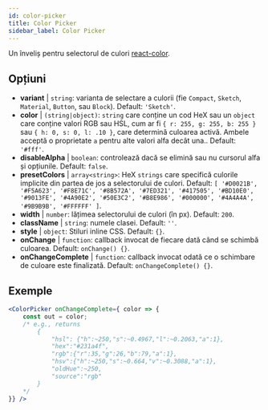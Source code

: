 ```yaml
---
id: color-picker
title: Color Picker
sidebar_label: Color Picker
---
```


Un înveliș pentru selectorul de culori [react-color](https://casesandberg.github.io/react-color/).

## Opțiuni

* __variant__ | `string`: varianta de selectare a culorii (fie `Compact`, `Sketch`, `Material`, `Button`, sau `Block`). Default: `'Sketch'`.
* __color__ | `(string|object)`: `string` care conține un cod HeX sau un `object` care conține valori RGB sau HSL, cum ar fi `{ r: 255, g: 255, b: 255 }` sau `{ h: 0, s: 0, l: .10 }`, care determină culoarea activă. Ambele acceptă o proprietate `a` pentru alte valori alfa decât una.. Default: `'#fff'`.
* __disableAlpha__ | `boolean`: controlează dacă se elimină sau nu cursorul alfa și opțiunile. Default: `false`.
* __presetColors__ | `array<string>`: HeX `strings` care specifică culorile implicite din partea de jos a selectorului de culori. Default: `[
  '#D0021B',
  '#F5A623',
  '#F8E71C',
  '#8B572A',
  '#7ED321',
  '#417505',
  '#BD10E0',
  '#9013FE',
  '#4A90E2',
  '#50E3C2',
  '#B8E986',
  '#000000',
  '#4A4A4A',
  '#9B9B9B',
  '#FFFFFF'
]`.
* __width__ | `number`: lățimea selectorului de culori (în px). Default: `200`.
* __className__ | `string`: numele clasei. Default: `''`.
* __style__ | `object`: Stiluri inline CSS. Default: `{}`.
* __onChange__ | `function`: callback invocat de fiecare dată când se schimbă culoarea. Default: `onChange() {}`.
* __onChangeComplete__ | `function`: callback invocat odată ce o schimbare de culoare este finalizată. Default: `onChangeComplete() {}`.


## Exemple

```jsx live
<ColorPicker onChangeComplete={ color => {
    const out = color;
    /* e.g., returns 
        {
            "hsl": {"h":~250,"s":~0.4967,"l":~0.2063,"a":1},
            "hex":"#231a4f",
            "rgb":{"r":35,"g":26,"b":79,"a":1},
            "hsv":{"h":~250,"s":~0.664,"v":~0.3088,"a":1},
            "oldHue":~250,
            "source":"rgb"
        }
    */
}} />
```

